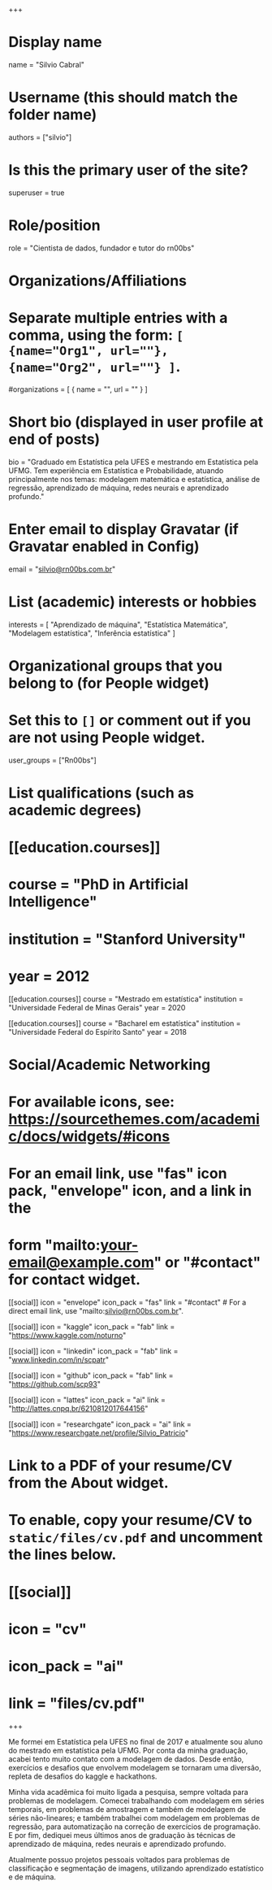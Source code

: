 +++
# Display name
name = "Silvio Cabral"

# Username (this should match the folder name)
authors = ["silvio"]
# Is this the primary user of the site?
superuser = true

# Role/position
role = "Cientista de dados, fundador e tutor do rn00bs"

# Organizations/Affiliations
#   Separate multiple entries with a comma, using the form: `[ {name="Org1", url=""}, {name="Org2", url=""} ]`.
#organizations = [ { name = "", url = "" } ]

# Short bio (displayed in user profile at end of posts)
bio = "Graduado em Estatística pela UFES e mestrando em Estatística pela UFMG. Tem experiência em Estatística e Probabilidade, atuando principalmente nos temas: modelagem matemática e estatística, análise de regressão, aprendizado de máquina, redes neurais e aprendizado profundo."

# Enter email to display Gravatar (if Gravatar enabled in Config)
email = "silvio@rn00bs.com.br"

# List (academic) interests or hobbies
interests = [
  "Aprendizado de máquina",
  "Estatística Matemática",
  "Modelagem estatística",
  "Inferência estatística"
]

# Organizational groups that you belong to (for People widget)
#   Set this to `[]` or comment out if you are not using People widget.
user_groups = ["Rn00bs"] 

# List qualifications (such as academic degrees)
# [[education.courses]]
#   course = "PhD in Artificial Intelligence"
#   institution = "Stanford University"
#   year = 2012

[[education.courses]]
  course = "Mestrado em estatística"
  institution = "Universidade Federal de Minas Gerais"
  year = 2020

[[education.courses]]
  course = "Bacharel em estatística"
  institution = "Universidade Federal do Espírito Santo"
  year = 2018

# Social/Academic Networking
# For available icons, see: https://sourcethemes.com/academic/docs/widgets/#icons
#   For an email link, use "fas" icon pack, "envelope" icon, and a link in the
#   form "mailto:your-email@example.com" or "#contact" for contact widget.

[[social]]
  icon = "envelope"
  icon_pack = "fas"
  link = "#contact"  # For a direct email link, use "mailto:silvio@rn00bs.com.br".

[[social]]
  icon = "kaggle"
  icon_pack = "fab"
  link = "https://www.kaggle.com/noturno"

[[social]]
  icon = "linkedin"
  icon_pack = "fab"
  link = "www.linkedin.com/in/scpatr"

[[social]]
  icon = "github"
  icon_pack = "fab"
  link = "https://github.com/scp93"
  
[[social]]
  icon = "lattes"
  icon_pack = "ai"
  link = "http://lattes.cnpq.br/6210812017644156"
  
[[social]]
  icon = "researchgate"
  icon_pack = "ai"
  link = "https://www.researchgate.net/profile/Silvio_Patricio"

# Link to a PDF of your resume/CV from the About widget.
# To enable, copy your resume/CV to `static/files/cv.pdf` and uncomment the lines below.
# [[social]]
#   icon = "cv"
#   icon_pack = "ai"
#   link = "files/cv.pdf"

+++

Me formei em Estatística pela UFES no final de 2017 e atualmente sou aluno do mestrado em estatística pela UFMG. Por conta da minha graduação, acabei tento muito contato com a modelagem de dados. Desde então, exercícios e desafios que envolvem modelagem se tornaram uma diversão, repleta de desafios do kaggle e hackathons.

Minha vida acadêmica foi muito ligada a pesquisa, sempre voltada para problemas de modelagem. Comecei trabalhando com modelagem em séries temporais, em problemas de amostragem e também de modelagem de séries não-lineares; e também trabalhei com modelagem em problemas de regressão, para automatização na correção de exercícios de programação. E por fim, dediquei meus últimos anos de graduação às técnicas de aprendizado de máquina, redes neurais e aprendizado profundo.

Atualmente possuo projetos pessoais voltados para problemas de classificação e segmentação de imagens, utilizando aprendizado estatístico e de máquina.
